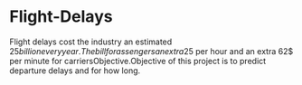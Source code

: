 # Flight-Delays
Flight delays cost the industry an estimated $25 billion every year . The bill forassengers an extra 25$ per hour and an extra 62$ per minute for carriersObjective.Objective of this project is to predict departure delays and for how long.

